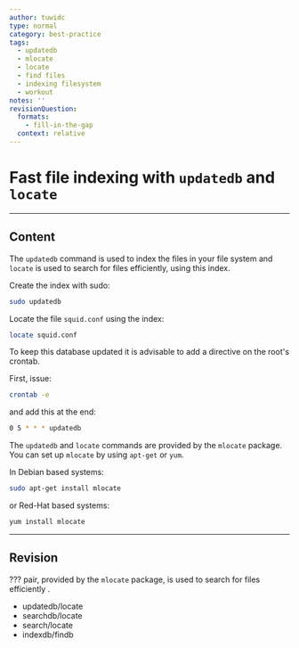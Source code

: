 ```yaml
---
author: tuwidc
type: normal
category: best-practice
tags:
  - updatedb
  - mlocate
  - locate
  - find files
  - indexing filesystem
  - workout
notes: ''
revisionQuestion:
  formats:
    - fill-in-the-gap
  context: relative
---
```


# Fast file indexing with `updatedb` and `locate`


---

## Content

The `updatedb` command is used to index the files in your file system and `locate` is used to search for files efficiently, using this index.

Create the index with sudo:

```bash
sudo updatedb
```

Locate the file `squid.conf` using the index:

```bash
locate squid.conf 
```

To keep this database updated it is advisable to add a directive on the root's crontab.

First, issue:

```bash
crontab -e
```

and add this at the end:

```bash
0 5 * * * updatedb
```

The `updatedb` and `locate` commands are provided by the `mlocate` package. You can set up `mlocate` by using `apt-get` or `yum`.

In Debian based systems:

```bash
sudo apt-get install mlocate
```

or Red-Hat based systems:

```bash
yum install mlocate
```


---

## Revision

??? pair, provided by the `mlocate` package, is used to search for files efficiently .

- updatedb/locate
- searchdb/locate
- search/locate
- indexdb/findb
